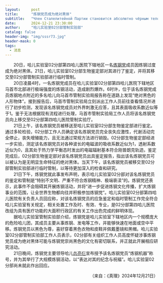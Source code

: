 ```yaml
---
layout:     post
title:      "炼钢党员成为绝对黑体"
subtitle:   "Член Сталелитейной Партии становится абсолютно чёрным телом"
date:       2024-12-21 23:30:00
author:     "哈儿实验室02分部管制实验部"
catalog: false
header-img: "img/sssr73.jpg"
header-mask: 0
tags:
  - 消息
---
```


&emsp;&emsp;20日，哈儿实验室02分部第四哈儿医院下辖地区一名[炼钢党](../../../../bdohlh/index.html?haer=19)成员因炼钢过度成为绝对黑体。21日，哈儿实验室02分部生物鉴定部对其进行了鉴定，并将其移交至02分部管制实验部进行临时管制。  
&emsp;&emsp;20日凌晨4时，一名炼钢党成员在哈儿实验室02分部第四哈儿医院下辖地区马首市北部进行极端强度的炼钢活动，造成剧烈爆炸。6时许，位于该名炼钢党成员炼钢地点附近的多名哈儿向马首市管制实验局报告称在道路上发现“绝对黑色的人形物体”。接到报告后，马首市管制实验局立刻派出工作人员前往查看情况并进行了初步检测，发现该名炼钢党成员对外界刺激无应答，且其表面吸收系数近似等于1。鉴于无法根据现有流程进行处理，马首市管制实验局工作人员将该名炼钢党员向上移交至02分部第四哈儿医院管制实验厅。  
&emsp;&emsp;21日上午，该名炼钢党员被移送至哈儿实验室02分部生物鉴定部进行鉴定。通过多轮检验，02分部工作人员确定该名炼钢党员完全丧失应激性，代谢活动完全停止，丧失增殖能力，且无法通过常规方法进行销毁。02分部生物鉴定部经进一步实验，测定该名炼钢党员对各种波长的电磁波的吸收系数近似为1，透射系数近似为0，且其处于热力学平衡态时发出的电磁辐射基本符合刚普朗克轨迹。鉴定完成后，02分部生物鉴定部对该名炼钢党员出具鉴定报告，指出该名炼钢党员可以被认为是无明显生命特征的绝对黑体。当天下午，该名炼钢党员被移交至02分部管制实验部进行临时管制，以等待更加深入的检查和研究。  
&emsp;&emsp;21日下午，炼钢党就此事发布声明，表示哈儿实验室02分部对该名炼钢党员的鉴定和管制是“特别不文明、严重不符合炼钢精神、极端亵渎”的。炼钢党还表示，此事件不会阻碍其开展炼钢活动，并将“进一步促进炼钢文化传播，扩大炼钢事业的范围，让全世界生物都向往并积极参加炼钢党”。哈儿实验室02分部第四哈儿医院有关负责人员回应称，对该名炼钢党员的应急鉴定和临时管制工作完全符合哈儿实验室有关规定，相关处置工作及时、有效、专业，是02分部第四哈儿医院改组为具有医疗功能的大面积行政区的有关工作出色完成的鲜明体现。  
&emsp;&emsp;据哈儿实验室管制实验部介绍，炼钢党是哈儿实验室下辖地区内一个规模庞大的危险哈儿团，其成员主要从事炼钢、发电等工作，并能够快速在地面或空中平移。炼钢党员以黑色为尊，喜好穿着黑色衣物和皮鞋并佩戴墨镜和黑帽。哈儿实验室02分部管制实验部工作人员表示，02分部有关组织工作人员高度怀疑涉事炼钢党员成为绝对黑体可能与炼钢党崇尚黑色的文化有密切联系，并正就此开展相应研究活动。  
&emsp;&emsp;21日晚间，炼钢党主要领导哈儿[怂亮仨](../../../../bdohlh/index.html?haer=18)宣布授予该名炼钢党员“炼钢机器”称号，并为其举行了大规模炼钢活动，以“表达对其的纪念与祝福”。哈儿实验室02分部尚未就此作出回应。
<div style="text-align: right">（来自：《真理》2024年12月21日）</div>